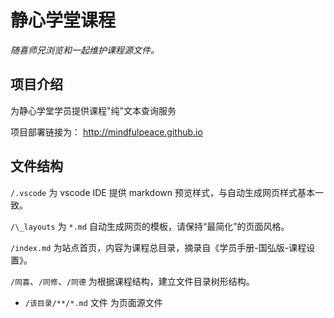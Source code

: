 # 静心学堂课程

_随喜师兄浏览和一起维护课程源文件。_

## 项目介绍

为静心学堂学员提供课程"纯"文本查询服务

项目部署链接为： http://mindfulpeace.github.io

## 文件结构

`/.vscode` 为 vscode IDE 提供 markdown 预览样式，与自动生成网页样式基本一致。

`/\_layouts` 为 `*.md` 自动生成网页的模板，请保持“最简化”的页面风格。

`/index.md` 为站点首页，内容为课程总目录，摘录自《学员手册-国弘版-课程设置》。

`/同喜`、`/同修`、`/同德` 为根据课程结构，建立文件目录树形结构。

- `/该目录/**/*.md` 文件 为页面源文件
